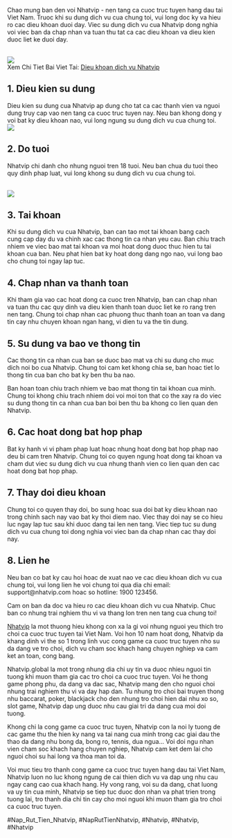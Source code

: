 <p>Chao mung ban den voi Nhatvip - nen tang ca cuoc truc tuyen hang dau tai Viet Nam. Truoc khi su dung dich vu cua chung toi, vui long doc ky va hieu ro cac dieu khoan duoi day. Viec su dung dich vu cua Nhatvip dong nghia voi viec ban da chap nhan va tuan thu tat ca cac dieu khoan va dieu kien duoc liet ke duoi day.</p><br><img src="https://nhatvip.global/wp-content/uploads/2024/10/dieu-khoan-dich-vu-2.webp"></br>
Xem Chi Tiet Bai Viet Tai: <a href="https://nhatvip.global/dieu-khoan-dich-vu/">Dieu khoan dich vu Nhatvip</a><h2>1. Dieu kien su dung</h2><p>Dieu kien su dung cua Nhatvip ap dung cho tat ca cac thanh vien va nguoi dung truy cap vao nen tang ca cuoc truc tuyen nay. Neu ban khong dong y voi bat ky dieu khoan nao, vui long ngung su dung dich vu cua chung toi.<br><img src="https://nhatvip.global/wp-content/uploads/2024/10/dieu-khoan-dich-vu-3.webp"></br><h2>2. Do tuoi</h2><p>Nhatvip chi danh cho nhung nguoi tren 18 tuoi. Neu ban chua du tuoi theo quy dinh phap luat, vui long khong su dung dich vu cua chung toi.</p><br><img src="https://nhatvip.global/wp-content/uploads/2024/10/dieu-khoan-dich-vu.webp"></br><h2>3. Tai khoan</h2><p>Khi su dung dich vu cua Nhatvip, ban can tao mot tai khoan bang cach cung cap day du va chinh xac cac thong tin ca nhan yeu cau. Ban chiu trach nhiem ve viec bao mat tai khoan va moi hoat dong duoc thuc hien tu tai khoan cua ban. Neu phat hien bat ky hoat dong dang ngo nao, vui long bao cho chung toi ngay lap tuc.<h2>4. Chap nhan va thanh toan</h2><p>Khi tham gia vao cac hoat dong ca cuoc tren Nhatvip, ban can chap nhan va tuan thu cac quy dinh va dieu kien thanh toan duoc liet ke ro rang tren nen tang. Chung toi chap nhan cac phuong thuc thanh toan an toan va dang tin cay nhu chuyen khoan ngan hang, vi dien tu va the tin dung.</p><h2>5. Su dung va bao ve thong tin</h2><p>Cac thong tin ca nhan cua ban se duoc bao mat va chi su dung cho muc dich noi bo cua Nhatvip. Chung toi cam ket khong chia se, ban hoac tiet lo thong tin cua ban cho bat ky ben thu ba nao.<p>Ban hoan toan chiu trach nhiem ve bao mat thong tin tai khoan cua minh. Chung toi khong chiu trach nhiem doi voi moi ton that co the xay ra do viec su dung thong tin ca nhan cua ban boi ben thu ba khong co lien quan den Nhatvip.</p><h2>6. Cac hoat dong bat hop phap</h2><p>Bat ky hanh vi vi pham phap luat hoac nhung hoat dong bat hop phap nao deu bi cam tren Nhatvip. Chung toi co quyen ngung hoat dong tai khoan va cham dut viec su dung dich vu cua nhung thanh vien co lien quan den cac hoat dong bat hop phap.</p><h2>7. Thay doi dieu khoan</h2><p>Chung toi co quyen thay doi, bo sung hoac sua doi bat ky dieu khoan nao trong chinh sach nay vao bat ky thoi diem nao. Viec thay doi nay se co hieu luc ngay lap tuc sau khi duoc dang tai len nen tang. Viec tiep tuc su dung dich vu cua chung toi dong nghia voi viec ban da chap nhan cac thay doi nay.</p><h2>8. Lien he</h2><p>Neu ban co bat ky cau hoi hoac de xuat nao ve cac dieu khoan dich vu cua chung toi, vui long lien he voi chung toi qua dia chi email: support@nhatvip.com hoac so hotline: 1900 123456.</p><p>Cam on ban da doc va hieu ro cac dieu khoan dich vu cua Nhatvip. Chuc ban co nhung trai nghiem thu vi va thang lon tren nen tang cua chung toi!</p><p><a href="https://nhatvip.global/">Nhatvip</a> la mot thuong hieu khong con xa la gi voi nhung nguoi yeu thich tro choi ca cuoc truc tuyen tai Viet Nam. Voi hon 10 nam hoat dong, Nhatvip da khang dinh vi the so 1 trong linh vuc cong game ca cuoc truc tuyen nho su da dang ve tro choi, dich vu cham soc khach hang chuyen nghiep va cam ket an toan, cong bang.

Nhatvip.global la mot trong nhung dia chi uy tin va duoc nhieu nguoi tin tuong khi muon tham gia cac tro choi ca cuoc truc tuyen. Voi he thong game phong phu, da dang va dac sac, Nhatvip mang den cho nguoi choi nhung trai nghiem thu vi va day hap dan. Tu nhung tro choi bai truyen thong nhu baccarat, poker, blackjack cho den nhung tro choi hien dai nhu xo so, slot game, Nhatvip dap ung duoc nhu cau giai tri da dang cua moi doi tuong.

Khong chi la cong game ca cuoc truc tuyen, Nhatvip con la noi ly tuong de cac game thu the hien ky nang va tai nang cua minh trong cac giai dau the thao da dang nhu bong da, bong ro, tennis, dua ngua... Voi doi ngu nhan vien cham soc khach hang chuyen nghiep, Nhatvip cam ket dem lai cho nguoi choi su hai long va thoa man toi da.

Voi muc tieu tro thanh cong game ca cuoc truc tuyen hang dau tai Viet Nam, Nhatvip luon no luc khong ngung de cai thien dich vu va dap ung nhu cau ngay cang cao cua khach hang. Hy vong rang, voi su da dang, chat luong va uy tin cua minh, Nhatvip se tiep tuc duoc don nhan va phat trien trong tuong lai, tro thanh dia chi tin cay cho moi nguoi khi muon tham gia tro choi ca cuoc truc tuyen.</p>
#Nap_Rut_Tien_Nhatvip, #NapRutTienNhatvip, #Nhatvip, #Nhatvip, #Nhatvip
